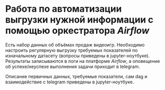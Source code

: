 # Работа по автоматизации выгрузки нужной информации с помощью оркестратора *Airflow*

Есть набор данных об объёмах продаж видеоигр. Необходимо настроить регулярную выгрузку требуемых показателей по изначальному датасету (вопросы приведены в jupyter-ноутбуке). Результаты записываются в логи на платформе *Airflow*, а оповещение об успехе/неуспехе выполнения задачи приходит в telegram.

Описание первичных данных, требуемые показатели, сам dag и взаимодействие с telegram приведены в jupyter-ноутбуке.

